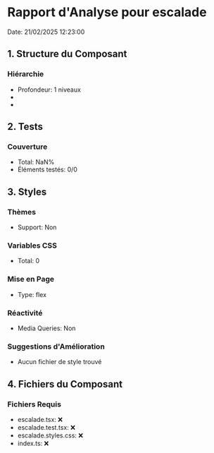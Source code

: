 # Rapport d'Analyse pour escalade

Date: 21/02/2025 12:23:00

## 1. Structure du Composant

### Hiérarchie

- Profondeur: 1 niveaux
- <string>
- <string>

## 2. Tests

### Couverture

- Total: NaN%
- Éléments testés: 0/0

## 3. Styles

### Thèmes

- Support: Non

### Variables CSS

- Total: 0

### Mise en Page

- Type: flex

### Réactivité

- Media Queries: Non

### Suggestions d'Amélioration

- Aucun fichier de style trouvé

## 4. Fichiers du Composant

### Fichiers Requis

- escalade.tsx: ❌
- escalade.test.tsx: ❌
- escalade.styles.css: ❌
- index.ts: ❌
